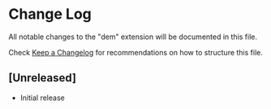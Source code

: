 # Change Log

All notable changes to the "dem" extension will be documented in this file.

Check [Keep a Changelog](http://keepachangelog.com/) for recommendations on how to structure this file.

## [Unreleased]

- Initial release
